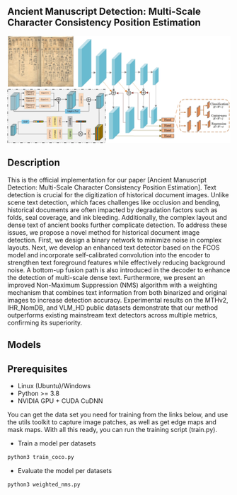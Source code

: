 ## Ancient Manuscript Detection: Multi-Scale Character Consistency Position Estimation
<img width="1200" alt="Figure1" src="frame/architecture.jpg">

## Description
This is the official implementation for our paper [Ancient Manuscript Detection: Multi-Scale Character Consistency Position Estimation]. Text detection is crucial for the digitization of historical document images. Unlike scene text detection, which faces challenges like occlusion and bending, historical documents are often impacted by degradation factors such as folds, seal coverage, and ink bleeding. Additionally, the complex layout and dense text of ancient books further complicate detection. To address these issues, we propose a novel method for historical document image detection. First, we design a binary network to minimize noise in complex layouts. Next, we develop an enhanced text detector based on the FCOS model and incorporate self-calibrated convolution into the encoder to strengthen text foreground features while effectively reducing background noise. A bottom-up fusion path is also introduced in the decoder to enhance the detection of multi-scale dense text. Furthermore, we present an improved Non-Maximum Suppression (NMS) algorithm with a weighting mechanism that combines text information from both binarized and original images to increase detection accuracy. Experimental results on the MTHv2, IHR_NomDB, and VLM_HD public datasets demonstrate that our method outperforms existing mainstream text detectors across multiple metrics, confirming its superiority.

## Models
## Prerequisites
- Linux (Ubuntu)/Windows
- Python >= 3.8
- NVIDIA GPU + CUDA CuDNN

You can get the data set you need for training from the links below, and use the utils toolkit to capture image patches, 
as well as get edge maps and mask maps. With all this ready, 
you can run the training script (train.py).

- Train a model per datasets
```bash
python3 train_coco.py
```

- Evaluate the model per datasets
<!--
(our pre-trained models are in ./pretrained_model)
- We plan to upload the pre-trained models on our Github page.
-->
```bash
python3 weighted_nms.py
```
